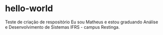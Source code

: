 # hello-world
Teste de criação de respositório
Eu sou Matheus e estou graduando Análise e Desenvolvimento de Sistemas IFRS - campus Restinga.
